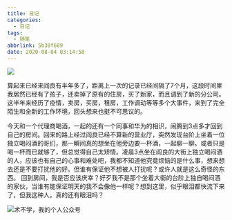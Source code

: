 ```yaml
---
title: 日记
categories:
  - 日记
tags:
  - 随笔
abbrlink: 5b38f689
date: 2020-08-04 03:14:58
---
```

![](http://img-upyun.kekeyu.top/20200804151955.png)

算起来已经来阎良有半年多了，距离上一次的记录已经间隔了7个月，这段时间里我居然已经有了孩子，还卖掉了原有的住房，买了新家，而且调到了新的分公司。这半年来经历了疫情，卖房，买房，租房，工作调动等等多个大事件，来到了完全陌生和全新的工作环境，回头想来也挺不可思议的。
 <!-- more -->
今天和一个代理商喝酒，一起的还有一个同事和华为的相识，闹腾到3点多才回到自己的房间。回来的路上经过阎良已经不算新的营业厅，突然发现台阶上坐着一位独立喝闷酒的哥们，那一瞬间真的想坐在他旁边要一杯酒，一起聊一聊。或者只是喝一杯而已就够了，但总觉得自己太矫情。凌晨3点坐在阎良的大街上独立喝闷酒的人，应该也有自己的心事和难处吧，我都不知道他究竟烦恼的是什么事，想来想去还是不要打扰他的好。但谁有保证他不想被人打扰呢？或许人就是这么奇怪的东西。
回到房间，我是否应该庆幸？好歹我不是那个坐着大街的台阶上独自喝闷酒的家伙，当谁有能保证明天的我不会像他一样呢？想到这里，似乎眼泪都快流下来了，但我这种人，真的还有眼泪吗？

![术不学，我的个人公众号](https://img-upyun.kekeyu.top/20200105002712.png-500)
